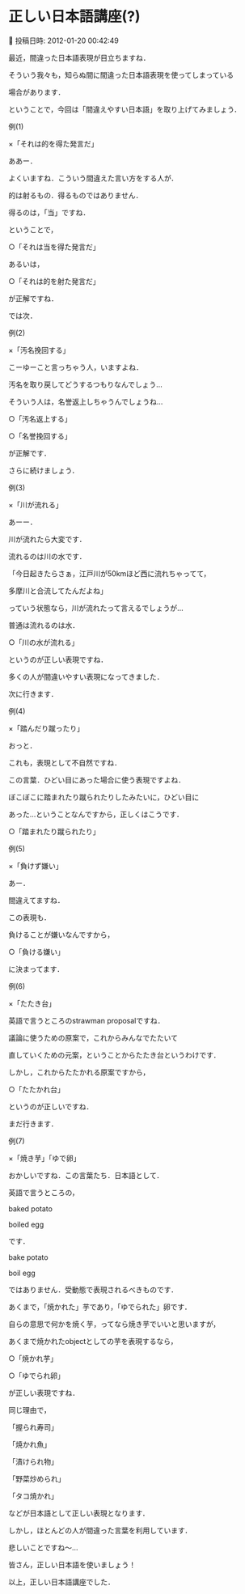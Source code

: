# 正しい日本語講座(?)

📅 投稿日時: 2012-01-20 00:42:49

最近，間違った日本語表現が目立ちますね．





そういう我々も，知らぬ間に間違った日本語表現を使ってしまっている


場合があります．


ということで，今回は「間違えやすい日本語」を取り上げてみましょう．





例(1)


×「それは的を得た発言だ」


ああー．


よくいますね．こういう間違えた言い方をする人が．


的は射るもの．得るものではありません．


得るのは，「当」ですね．


ということで，


○「それは当を得た発言だ」


あるいは，


○「それは的を射た発言だ」


が正解ですね．





では次．


例(2)


×「汚名挽回する」


こーゆーこと言っちゃう人，いますよね．


汚名を取り戻してどうするつもりなんでしょう…


そういう人は，名誉返上しちゃうんでしょうね…


○「汚名返上する」


○「名誉挽回する」


が正解です．





さらに続けましょう．


例(3)


×「川が流れる」


あーー．


川が流れたら大変です．


流れるのは川の水です．


「今日起きたらさぁ，江戸川が50kmほど西に流れちゃってて，


多摩川と合流してたんだよね」


っていう状態なら，川が流れたって言えるでしょうが…


普通は流れるのは水．


○「川の水が流れる」


というのが正しい表現ですね．





多くの人が間違いやすい表現になってきました．


次に行きます．


例(4)


×「踏んだり蹴ったり」


おっと．


これも，表現として不自然ですね．


この言葉．ひどい目にあった場合に使う表現ですよね．


ぼこぼこに踏まれたり蹴られたりしたみたいに，ひどい目に


あった…ということなんですから，正しくはこうです．


○「踏まれたり蹴られたり」





例(5)


×「負けず嫌い」


あー．


間違えてますね．


この表現も．


負けることが嫌いなんですから，


○「負ける嫌い」


に決まってます．





例(6)


×「たたき台」


英語で言うところのstrawman proposalですね．


議論に使うための原案で，これからみんなでたたいて


直していくための元案，ということからたたき台というわけです．


しかし，これからたたかれる原案ですから，


○「たたかれ台」


というのが正しいですね．





まだ行きます．


例(7)


×「焼き芋」「ゆで卵」


おかしいですね．この言葉たち．日本語として．


英語で言うところの，


baked potato


boiled egg


です．


bake potato


boil egg


ではありません．受動態で表現されるべきものです．


あくまで，「焼かれた」芋であり，「ゆでられた」卵です．


自らの意思で何かを焼く芋，ってなら焼き芋でいいと思いますが，


あくまで焼かれたobjectとしての芋を表現するなら，


○「焼かれ芋」


○「ゆでられ卵」


が正しい表現ですね．





同じ理由で，


「握られ寿司」


「焼かれ魚」


「漬けられ物」


「野菜炒められ」


「タコ焼かれ」


などが日本語として正しい表現となります．


しかし，ほとんどの人が間違った言葉を利用しています．


悲しいことですね～…





皆さん，正しい日本語を使いましょう！








以上，正しい日本語講座でした．
